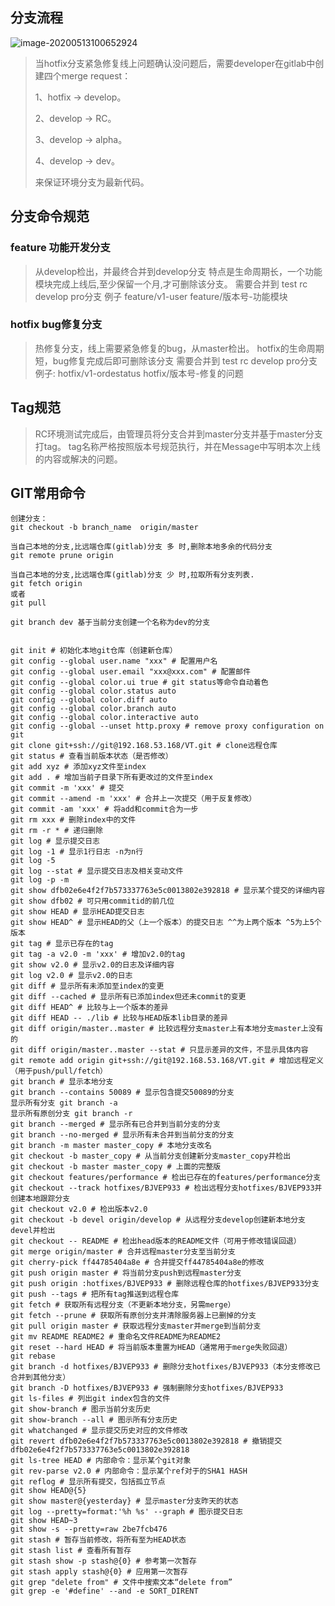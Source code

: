 ## 分支流程

![image-20200513100652924](http://qa3sq0khl.bkt.clouddn.com/image-20200513100652924.png)

> 当hotfix分支紧急修复线上问题确认没问题后，需要developer在gitlab中创建四个merge request：
>
> 1、hotfix -> develop。
>
> 2、develop -> RC。
>
> 3、develop -> alpha。
>
> 4、develop -> dev。
>
> 来保证环境分支为最新代码。

## 分支命令规范

### feature 功能开发分支

> 从develop检出，并最终合并到develop分支
> 特点是生命周期长，一个功能模块完成上线后,至少保留一个月,才可删除该分支。
> 需要合并到 test rc develop pro分支
 > 例子  feature/v1-user
 > feature/版本号-功能模块

### hotfix bug修复分支
> 热修复分支，线上需要紧急修复的bug，从master检出。
hotfix的生命周期短，bug修复完成后即可删除该分支
需要合并到 test rc develop pro分支
> 例子: hotfix/v1-ordestatus
> hotfix/版本号-修复的问题
> 

## Tag规范
> RC环境测试完成后，由管理员将分支合并到master分支并基于master分支打tag。
> tag名称严格按照版本号规范执行，并在Message中写明本次上线的内容或解决的问题。
> 

## GIT常用命令
```
创建分支：
git checkout -b branch_name  origin/master

当自己本地的分支,比远端仓库(gitlab)分支 多 时,删除本地多余的代码分支
git remote prune origin  

当自己本地的分支,比远端仓库(gitlab)分支 少 时,拉取所有分支列表. 
git fetch origin
或者
git pull

git branch dev 基于当前分支创建一个名称为dev的分支


git init # 初始化本地git仓库（创建新仓库）
git config --global user.name "xxx" # 配置用户名
git config --global user.email "xxx@xxx.com" # 配置邮件
git config --global color.ui true # git status等命令自动着色
git config --global color.status auto
git config --global color.diff auto
git config --global color.branch auto
git config --global color.interactive auto
git config --global --unset http.proxy # remove proxy configuration on git
git clone git+ssh://git@192.168.53.168/VT.git # clone远程仓库
git status # 查看当前版本状态（是否修改）
git add xyz # 添加xyz文件至index
git add . # 增加当前子目录下所有更改过的文件至index
git commit -m 'xxx' # 提交
git commit --amend -m 'xxx' # 合并上一次提交（用于反复修改）
git commit -am 'xxx' # 将add和commit合为一步
git rm xxx # 删除index中的文件
git rm -r * # 递归删除
git log # 显示提交日志
git log -1 # 显示1行日志 -n为n行
git log -5
git log --stat # 显示提交日志及相关变动文件
git log -p -m
git show dfb02e6e4f2f7b573337763e5c0013802e392818 # 显示某个提交的详细内容
git show dfb02 # 可只用commitid的前几位
git show HEAD # 显示HEAD提交日志
git show HEAD^ # 显示HEAD的父（上一个版本）的提交日志 ^^为上两个版本 ^5为上5个版本
git tag # 显示已存在的tag
git tag -a v2.0 -m 'xxx' # 增加v2.0的tag
git show v2.0 # 显示v2.0的日志及详细内容
git log v2.0 # 显示v2.0的日志
git diff # 显示所有未添加至index的变更
git diff --cached # 显示所有已添加index但还未commit的变更
git diff HEAD^ # 比较与上一个版本的差异
git diff HEAD -- ./lib # 比较与HEAD版本lib目录的差异
git diff origin/master..master # 比较远程分支master上有本地分支master上没有的
git diff origin/master..master --stat # 只显示差异的文件，不显示具体内容
git remote add origin git+ssh://git@192.168.53.168/VT.git # 增加远程定义（用于push/pull/fetch）
git branch # 显示本地分支
git branch --contains 50089 # 显示包含提交50089的分支
显示所有分支 git branch -a 
显示所有原创分支 git branch -r 
git branch --merged # 显示所有已合并到当前分支的分支
git branch --no-merged # 显示所有未合并到当前分支的分支
git branch -m master master_copy # 本地分支改名
git checkout -b master_copy # 从当前分支创建新分支master_copy并检出
git checkout -b master master_copy # 上面的完整版
git checkout features/performance # 检出已存在的features/performance分支
git checkout --track hotfixes/BJVEP933 # 检出远程分支hotfixes/BJVEP933并创建本地跟踪分支
git checkout v2.0 # 检出版本v2.0
git checkout -b devel origin/develop # 从远程分支develop创建新本地分支devel并检出
git checkout -- README # 检出head版本的README文件（可用于修改错误回退）
git merge origin/master # 合并远程master分支至当前分支
git cherry-pick ff44785404a8e # 合并提交ff44785404a8e的修改
git push origin master # 将当前分支push到远程master分支
git push origin :hotfixes/BJVEP933 # 删除远程仓库的hotfixes/BJVEP933分支
git push --tags # 把所有tag推送到远程仓库
git fetch # 获取所有远程分支（不更新本地分支，另需merge）
git fetch --prune # 获取所有原创分支并清除服务器上已删掉的分支
git pull origin master # 获取远程分支master并merge到当前分支
git mv README README2 # 重命名文件README为README2
git reset --hard HEAD # 将当前版本重置为HEAD（通常用于merge失败回退）
git rebase
git branch -d hotfixes/BJVEP933 # 删除分支hotfixes/BJVEP933（本分支修改已合并到其他分支）
git branch -D hotfixes/BJVEP933 # 强制删除分支hotfixes/BJVEP933
git ls-files # 列出git index包含的文件
git show-branch # 图示当前分支历史
git show-branch --all # 图示所有分支历史
git whatchanged # 显示提交历史对应的文件修改
git revert dfb02e6e4f2f7b573337763e5c0013802e392818 # 撤销提交dfb02e6e4f2f7b573337763e5c0013802e392818
git ls-tree HEAD # 内部命令：显示某个git对象
git rev-parse v2.0 # 内部命令：显示某个ref对于的SHA1 HASH
git reflog # 显示所有提交，包括孤立节点
git show HEAD@{5}
git show master@{yesterday} # 显示master分支昨天的状态
git log --pretty=format:'%h %s' --graph # 图示提交日志
git show HEAD~3
git show -s --pretty=raw 2be7fcb476
git stash # 暂存当前修改，将所有至为HEAD状态
git stash list # 查看所有暂存
git stash show -p stash@{0} # 参考第一次暂存
git stash apply stash@{0} # 应用第一次暂存
git grep "delete from" # 文件中搜索文本“delete from”
git grep -e '#define' --and -e SORT_DIRENT
```